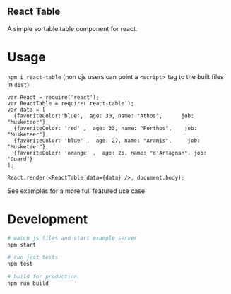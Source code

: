 React Table
---

A simple sortable table component for react.

# Usage

`npm i react-table` (non cjs users can point a `<script`> tag to the built files in `dist`)

```javasript
var React = require('react');
var ReactTable = require('react-table');
var data = [
  {favoriteColor:'blue',  age: 30, name: "Athos",      job: "Musketeer"},
  {favoriteColor: 'red' ,  age: 33, name: "Porthos",    job: "Musketeer"},
  {favoriteColor: 'blue' ,  age: 27, name: "Aramis",     job: "Musketeer"},
  {favoriteColor: 'orange' ,  age: 25, name: "d'Artagnan", job: "Guard"}
];

React.render(<ReactTable data={data} />, document.body);
```

See examples for a more full featured use case.

# Development

```bash
# watch js files and start example server
npm start

# run jest tests
npm test

# build for production
npm run build
```

